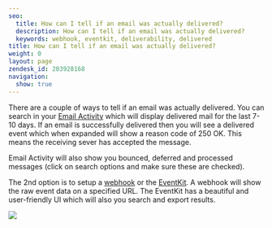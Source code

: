 ```yaml
---
seo:
  title: How can I tell if an email was actually delivered?
  description: How can I tell if an email was actually delivered?
  keywords: webhook, eventkit, deliverability, delivered
title: How can I tell if an email was actually delivered?
weight: 0
layout: page
zendesk_id: 203928168
navigation:
  show: true
---
```


There are a couple of ways to tell if an email was actually delivered. You can search in your [Email Activity](https://sendgrid.com/logs/index) which will display delivered mail for the last 7-10 days. If an email is successfully delivered then you will see a delivered event which when expanded will show a reason code of 250 OK. This means the receiving sever has accepted the message.  

Email Activity will also show you bounced, deferred and processed messages (click on search options and make sure these are checked). 

The 2nd option is to setup a [webhook](https://sendgrid.com/docs/API_Reference/Webhooks/event.html) or the [EventKit](https://sendgrid.com/docs/VidGrid/Event_Notification/eventkit.html). A webhook will show the raw event data on a specified URL. The EventKit has a beautiful and user-friendly UI which will also you search and export results. 

![]({{root_url}}/images/Screen_Shot_2015-02-09_at_11.22.47_AM.png)

